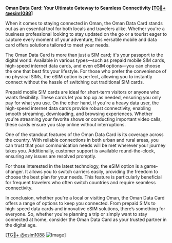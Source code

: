**Oman Data Card: Your Ultimate Gateway to Seamless Connectivity [[TG💪+ @esim1088](https://t.me/s/esim1088)]**

When it comes to staying connected in Oman, the Oman Data Card stands out as an essential tool for both locals and travelers alike. Whether you're a business professional looking to stay updated on the go or a tourist eager to capture every moment of your adventure, this versatile mobile and data card offers solutions tailored to meet your needs.

The Oman Data Card is more than just a SIM card; it's your passport to the digital world. Available in various types—such as prepaid mobile SIM cards, high-speed internet data cards, and even eSIM options—you can choose the one that best fits your lifestyle. For those who prefer the convenience of no physical SIMs, the eSIM option is perfect, allowing you to instantly connect without the hassle of switching out traditional SIM cards.

Prepaid mobile SIM cards are ideal for short-term visitors or anyone who wants flexibility. These cards let you top up as needed, ensuring you only pay for what you use. On the other hand, if you're a heavy data user, the high-speed internet data cards provide robust connectivity, enabling smooth streaming, downloading, and browsing experiences. Whether you're streaming your favorite shows or conducting important video calls, these cards ensure you stay online without interruptions.

One of the standout features of the Oman Data Card is its coverage across the country. With reliable connections in both urban and rural areas, you can trust that your communication needs will be met wherever your journey takes you. Additionally, customer support is available round-the-clock, ensuring any issues are resolved promptly.

For those interested in the latest technology, the eSIM option is a game-changer. It allows you to switch carriers easily, providing the freedom to choose the best plan for your needs. This feature is particularly beneficial for frequent travelers who often switch countries and require seamless connectivity.

In conclusion, whether you're a local or visiting Oman, the Oman Data Card offers a range of options to keep you connected. From prepaid SIMs to high-speed data cards and innovative eSIM solutions, there’s something for everyone. So, whether you're planning a trip or simply want to stay connected at home, consider the Oman Data Card as your trusted partner in the digital age.

[[TG💪+ @esim1088](https://t.me/s/esim1088) ![Image](https://i.postimg.cc/Y0z9fWf4/image.png)]